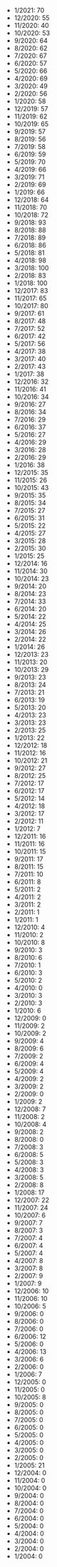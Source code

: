 *  1/2021: 70
*  12/2020: 55
*  11/2020: 40
*  10/2020: 53
*  9/2020: 64
*  8/2020: 62
*  7/2020: 67
*  6/2020: 57
*  5/2020: 66
*  4/2020: 69
*  3/2020: 49
*  2/2020: 56
*  1/2020: 58
*  12/2019: 57
*  11/2019: 62
*  10/2019: 65
*  9/2019: 57
*  8/2019: 56
*  7/2019: 58
*  6/2019: 59
*  5/2019: 70
*  4/2019: 66
*  3/2019: 71
*  2/2019: 69
*  1/2019: 66
*  12/2018: 64
*  11/2018: 70
*  10/2018: 72
*  9/2018: 93
*  8/2018: 88
*  7/2018: 89
*  6/2018: 86
*  5/2018: 81
*  4/2018: 98
*  3/2018: 100
*  2/2018: 83
*  1/2018: 100
*  12/2017: 83
*  11/2017: 65
*  10/2017: 80
*  9/2017: 61
*  8/2017: 48
*  7/2017: 52
*  6/2017: 42
*  5/2017: 56
*  4/2017: 38
*  3/2017: 40
*  2/2017: 43
*  1/2017: 38
*  12/2016: 32
*  11/2016: 41
*  10/2016: 34
*  9/2016: 27
*  8/2016: 34
*  7/2016: 29
*  6/2016: 37
*  5/2016: 27
*  4/2016: 29
*  3/2016: 28
*  2/2016: 29
*  1/2016: 38
*  12/2015: 35
*  11/2015: 26
*  10/2015: 43
*  9/2015: 35
*  8/2015: 34
*  7/2015: 27
*  6/2015: 31
*  5/2015: 22
*  4/2015: 27
*  3/2015: 28
*  2/2015: 30
*  1/2015: 25
*  12/2014: 16
*  11/2014: 30
*  10/2014: 23
*  9/2014: 20
*  8/2014: 23
*  7/2014: 33
*  6/2014: 20
*  5/2014: 22
*  4/2014: 25
*  3/2014: 26
*  2/2014: 22
*  1/2014: 26
*  12/2013: 23
*  11/2013: 20
*  10/2013: 29
*  9/2013: 23
*  8/2013: 24
*  7/2013: 21
*  6/2013: 19
*  5/2013: 20
*  4/2013: 23
*  3/2013: 23
*  2/2013: 25
*  1/2013: 22
*  12/2012: 18
*  11/2012: 16
*  10/2012: 21
*  9/2012: 27
*  8/2012: 25
*  7/2012: 17
*  6/2012: 17
*  5/2012: 14
*  4/2012: 18
*  3/2012: 17
*  2/2012: 11
*  1/2012: 7
*  12/2011: 16
*  11/2011: 16
*  10/2011: 15
*  9/2011: 17
*  8/2011: 15
*  7/2011: 10
*  6/2011: 8
*  5/2011: 2
*  4/2011: 2
*  3/2011: 2
*  2/2011: 1
*  1/2011: 1
*  12/2010: 4
*  11/2010: 2
*  10/2010: 8
*  9/2010: 3
*  8/2010: 6
*  7/2010: 1
*  6/2010: 3
*  5/2010: 2
*  4/2010: 0
*  3/2010: 3
*  2/2010: 3
*  1/2010: 6
*  12/2009: 0
*  11/2009: 2
*  10/2009: 2
*  9/2009: 4
*  8/2009: 6
*  7/2009: 2
*  6/2009: 4
*  5/2009: 4
*  4/2009: 2
*  3/2009: 2
*  2/2009: 0
*  1/2009: 2
*  12/2008: 7
*  11/2008: 2
*  10/2008: 4
*  9/2008: 2
*  8/2008: 0
*  7/2008: 3
*  6/2008: 5
*  5/2008: 3
*  4/2008: 3
*  3/2008: 5
*  2/2008: 8
*  1/2008: 17
*  12/2007: 22
*  11/2007: 24
*  10/2007: 6
*  9/2007: 7
*  8/2007: 3
*  7/2007: 4
*  6/2007: 4
*  5/2007: 4
*  4/2007: 8
*  3/2007: 8
*  2/2007: 9
*  1/2007: 9
*  12/2006: 10
*  11/2006: 10
*  10/2006: 5
*  9/2006: 0
*  8/2006: 0
*  7/2006: 0
*  6/2006: 12
*  5/2006: 0
*  4/2006: 13
*  3/2006: 6
*  2/2006: 0
*  1/2006: 7
*  12/2005: 0
*  11/2005: 0
*  10/2005: 8
*  9/2005: 0
*  8/2005: 0
*  7/2005: 0
*  6/2005: 0
*  5/2005: 0
*  4/2005: 0
*  3/2005: 0
*  2/2005: 0
*  1/2005: 21
*  12/2004: 0
*  11/2004: 0
*  10/2004: 0
*  9/2004: 0
*  8/2004: 0
*  7/2004: 0
*  6/2004: 0
*  5/2004: 0
*  4/2004: 0
*  3/2004: 0
*  2/2004: 0
*  1/2004: 0